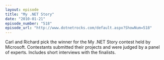 ```yaml
---
layout: episode
title: "My .NET Story"
date: "2010-01-21"
episode_number: "518"
episode_url: "http://www.dotnetrocks.com/default.aspx?ShowNum=518"
---
```


Carl and Richard pick the winner for the My .NET Story contest held by Microsoft. Contestants submitted their projects and were judged by a panel of experts. Includes short interviews with the finalists.
